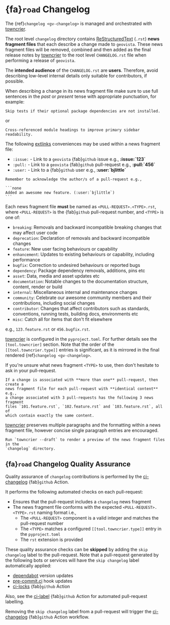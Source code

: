 # {fa}`road` Changelog

The {ref}`changelog <gv-changelog>` is managed and orchestrated with
[towncrier](https://github.com/twisted/towncrier).

The root level `changelog` directory contains [ReStructuredText](https://www.sphinx-doc.org/en/master/usage/restructuredtext/basics.html)
(`.rst`) **news fragment files** that each describe a change made to
`geovista`. These news fragment files will be removed, combined and
then added as the final release notes by
[towncrier](https://github.com/twisted/towncrier) to the root level
`CHANGELOG.rst` file when performing a release of `geovista`.

The **intended audience** of the `CHANGELOG.rst` are **users**. Therefore,
avoid describing low-level internal details only suitable for contributors,
if possible.

When describing a change in its news fragment file make sure to use full
sentences in the *past* or *present* tense with appropriate punctuation,
for example:

```none
Skip tests if their optional package dependencies are not installed.
```

or

```none
Cross-referenced module headings to improve primary sidebar readability.
```

The following [extlinks](https://www.sphinx-doc.org/en/master/usage/extensions/extlinks.html)
conveniences may be used within a news fragment file:

* `:issue:` - Link to a `geovista` {fab}`github` issue e.g., **:issue:\`123\`**
* `:pull:` - Link to a `geovista` {fab}`github` pull-request e.g., **:pull:\`456\`**
* `:user:` - Link to a {fab}`github` user e.g., **:user:\`bjlittle\`**

````{note}
Remember to acknowledge the author/s of a pull-request e.g.,

```none
Added an awesome new feature. (:user:`bjlittle`)
```
````

Each news fragment file **must** be named as `<PULL-REQUEST>.<TYPE>.rst`,
where `<PULL-REQUEST>` is the {fab}`github` pull-request number,
and `<TYPE>` is one of:

* `breaking`: Removals and backward incompatible breaking changes that may affect user code
* `deprecation`: Declaration of removals and backward incompatible changes
* `feature`: New user facing behaviours or capability
* `enhancement`: Updates to existing behaviours or capability, including performance
* `bugfix`: Correction to undesired behaviours or reported bugs
* `dependency`: Package dependency removals, additions, pins etc
* `asset`: Data, media and asset updates etc
* `documentation`: Notable changes to the documentation structure, content, render or build
* `internal`: Miscellaneous internal and maintenance changes
* `community`: Celebrate our awesome community members and their contributions, including social changes
* `contributor`: Changes that affect contributors such as standards, conventions, running tests, building docs, environments etc
* `misc`: Catch all for items that don't fit elsewhere

e.g., ``123.feature.rst`` or ``456.bugfix.rst``.

[towncrier](https://github.com/twisted/towncrier) is configured in the
`pyproject.toml`. For further details see the `[tool.towncrier]` section.
Note that the order of the `[[tool.towncrier.type]]` entries is significant,
as it is mirrored in the final rendered {ref}`changelog <gv-changelog>`.

If you're unsure what news fragment `<TYPE>` to use, then don't hesitate to
ask in your pull-request.

````{tip}
If a change is associated with **more than one** pull-request, then create a
news fragment file for each pull-request with **identical content** e.g.,
a change associated with 3 pull-requests has the following 3 news fragment
files `101.feature.rst`, `102.feature.rst` and `103.feature.rst`, all of
which contain exactly the same content.
````

[towncrier](https://github.com/twisted/towncrier) preserves multiple
paragraphs and the formatting within a news fragment file, however concise
single paragraph entries are encouraged.

```{tip}
Run `towncrier --draft` to render a preview of the news fragment files in the
`changelog` directory.
```

## {fa}`road` Changelog Quality Assurance

Quality assurance of `changelog` contributions is performed by the
[ci-changelog](https://github.com/bjlittle/geovista/blob/main/.github/workflows/ci-changelog.yml)
{fab}`github` Action.

It performs the following automated checks on each pull-request:

* Ensures that the pull-request includes a `changelog` news fragment
* The news fragment file conforms with the expected `<PULL-REQUEST>.<TYPE>.rst` naming format i.e.,
  * The `<PULL-REQUEST>` component is a valid integer and matches the pull-request number
  * The `<TYPE>` matches a configured `[[tool.towncrier.type]]` entry in the `pyproject.toml`
  * The `rst` extension is provided

These quality assurance checks can be **skipped** by adding the
`skip changelog` label to the pull-request. Note that a pull-request generated
by the following bots or services will have the `skip changelog` label
automatically applied:

* [dependabot](https://docs.github.com/en/code-security/dependabot/dependabot-version-updates/configuring-dependabot-version-updates) version updates
* [pre-commit.ci](https://pre-commit.ci/) hook updates
* [ci-locks](https://github.com/bjlittle/geovista/blob/main/.github/workflows/ci-locks.yml) {fab}`github` Action

Also, see the [ci-label](https://github.com/bjlittle/geovista/blob/main/.github/workflows/ci-label.yml)
{fab}`github` Action for automated pull-request labelling.

Removing the `skip changelog` label from a pull-request will trigger the
[ci-changelog](https://github.com/bjlittle/geovista/blob/main/.github/workflows/ci-changelog.yml)
{fab}`github` Action workflow.
